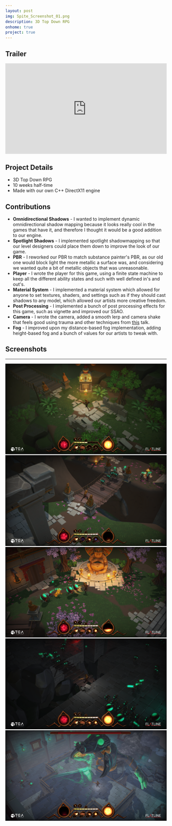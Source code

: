 ```yaml
---
layout: post
img: Spite_Screenshot_01.png
description: 3D Top Down RPG
onhome: true
project: true
---
```

## Trailer
<style>.embed-container { position: relative; padding-bottom: 56.25%; height: 0; overflow: hidden; max-width: 100%; } .embed-container iframe, .embed-container object, .embed-container embed { position: absolute; top: 0; left: 0; width: 100%; height: 100%; }</style><div class='embed-container'><iframe src='https://www.youtube.com/embed/w8NwY8uhLVo' frameborder='0' allowfullscreen></iframe></div>

## Project Details
- 3D Top Down RPG
- 10 weeks half-time
- Made with our own C++ DirectX11 engine

## Contributions
- **Omnidirectional Shadows** - I wanted to implement dynamic omnidirectional shadow mapping because it looks really cool in the games that have it, and therefore I thought it would be a good addition to our engine.
- **Spotlight Shadows** - I implemented spotlight shadowmapping so that our level designers could place them down to improve the look of our game.
- **PBR** - I reworked our PBR to match substance painter's PBR, as our old one would block light the more metallic a surface was, and considering we wanted quite a bit of metallic objects that was unreasonable.
- **Player** - I wrote the player for this game, using a finite state machine to keep all the different ability states and such with well defined in's and out's.
- **Material System** - I implemented a material system which allowed for anyone to set textures, shaders, and settings such as if they should cast shadows to any model, which allowed our artists more creative freedom.
- **Post Processing** - I implemented a bunch of post processing effects for this game, such as vignette and improved our SSAO.
- **Camera** - I wrote the camera, added a smooth lerp and camera shake that feels good using trauma and other techniques from [this](https://www.youtube.com/watch?v=tu-Qe66AvtY) talk.
- **Fog** - I improved upon my distance-based fog implementation, adding height-based fog and a bunch of values for our artists to tweak with.

## Screenshots
---
![](../assets/img/Spite_Screenshot_01.png)
![](../assets/img/Spite_Screenshot_02.png)
![](../assets/img/Spite_Screenshot_03.png)
![](../assets/img/Spite_Screenshot_04.png)
![](../assets/img/Spite_Screenshot_05.png)